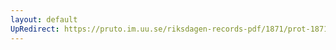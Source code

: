```yaml
---
layout: default
UpRedirect: https://pruto.im.uu.se/riksdagen-records-pdf/1871/prot-1871--fk--222.pdf
---
```

